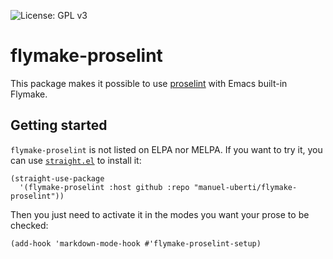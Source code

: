 ![License: GPL v3](https://img.shields.io/badge/License-GPL%20v3-blue.svg)

# flymake-proselint

This package makes it possible to use [proselint](http://proselint.com/) with Emacs built-in Flymake.

## Getting started

`flymake-proselint` is not listed on ELPA nor MELPA. If you want to try it, you
can use [`straight.el`](https://github.com/raxod502/straight.el) to install it:

``` emacs-lisp
(straight-use-package
  '(flymake-proselint :host github :repo "manuel-uberti/flymake-proselint"))
```

Then you just need to activate it in the modes you want your prose to be
checked:

``` emacs-lisp
(add-hook 'markdown-mode-hook #'flymake-proselint-setup)
```


